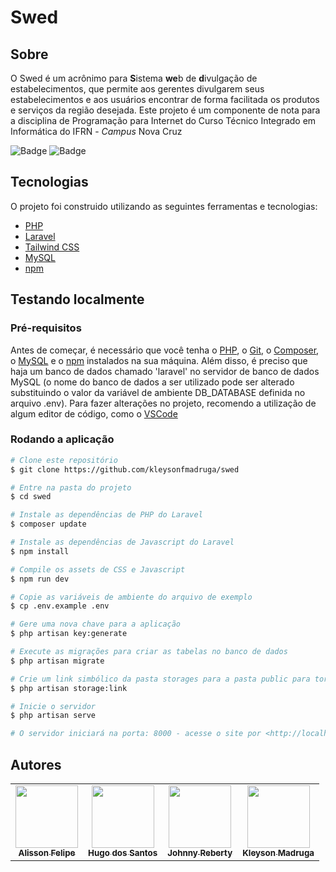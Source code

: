 # Swed
## Sobre
O Swed é um acrônimo para **S**istema **we**b de **d**ivulgação de estabelecimentos, que permite aos gerentes divulgarem seus estabelecimentos e aos usuários encontrar de forma facilitada os produtos e serviços da região desejada.
Este projeto é um componente de nota para a disciplina de Programação para Internet do Curso Técnico Integrado em Informática do IFRN - _Campus_ Nova Cruz

![Badge](https://img.shields.io/github/license/kleysonfmadruga/swed)
![Badge](https://img.shields.io/github/last-commit/kleysonfmadruga/swed)

## Tecnologias

O projeto foi construido utilizando as seguintes ferramentas e tecnologias:

- [PHP](https://www.php.net/)
- [Laravel](https://laravel.com/)
- [Tailwind CSS](https://tailwindcss.com/)
- [MySQL](https://www.mysql.com/)
- [npm](https://www.npmjs.com/)

## Testando localmente

### Pré-requisitos

Antes de começar, é necessário que você tenha o [PHP](https://www.php.net/), o [Git](https://git-scm.com/), o [Composer](https://getcomposer.org/), o [MySQL](https://www.mysql.com/) e o [npm](https://www.npmjs.com/) instalados na sua máquina. Além disso, é preciso que haja um banco de dados chamado 'laravel' no servidor de banco de dados MySQL (o nome do banco de dados a ser utilizado pode ser alterado substituindo o valor da variável de ambiente DB_DATABASE definida no arquivo .env). Para fazer alterações no projeto, recomendo a utilização de algum editor de código, como o [VSCode](https://code.visualstudio.com/)

### Rodando a aplicação

```bash
# Clone este repositório
$ git clone https://github.com/kleysonfmadruga/swed

# Entre na pasta do projeto
$ cd swed

# Instale as dependências de PHP do Laravel
$ composer update

# Instale as dependências de Javascript do Laravel
$ npm install

# Compile os assets de CSS e Javascript
$ npm run dev

# Copie as variáveis de ambiente do arquivo de exemplo
$ cp .env.example .env

# Gere uma nova chave para a aplicação
$ php artisan key:generate

# Execute as migrações para criar as tabelas no banco de dados
$ php artisan migrate

# Crie um link simbólico da pasta storages para a pasta public para torná-la pública
$ php artisan storage:link

# Inicie o servidor
$ php artisan serve

# O servidor iniciará na porta: 8000 - acesse o site por <http://localhost:8000>
```

## Autores
<!-- ALL-CONTRIBUTORS-LIST:START - Do not remove or modify this section -->
<!-- prettier-ignore-start -->
<!-- markdownlint-disable -->
<table>
  <tr>
    <td align="center"><a href="https://github.com/alissonfelipee"><img src="https://avatars1.githubusercontent.com/u/62302819?s=460&v=4" width="100px;" alt=""/><br /><sub><b>Alisson Felipe</b></sub></a></td>
    <td align="center"><a href="https://github.com/hugofsantos"><img src="https://avatars3.githubusercontent.com/u/74878213?s=400&v=4" width="100px;" alt=""/><br /><sub><b>Hugo dos Santos</b></sub></a></td>
    <td align="center"><a href="https://github.com/johnReberty"><img src="https://avatars3.githubusercontent.com/u/68155695?s=460&u=4d3186a52764e0d41ac34e7355b71771e56abf68&v=4" width="100px;" alt=""/><br /><sub><b>Johnny Reberty</b></sub></a></td>
    <td align="center"><a href="https://github.com/kleysonfmadruga"><img src="https://avatars2.githubusercontent.com/u/40344712?s=460&u=22908c3d03495629b06a09ce724a510d4a9dc96a&v=4" width="100px;" alt=""/><br /><sub><b>Kleyson Madruga</b></sub></a></td>
   </tr>
</table>
<!-- markdownlint-enable -->
<!-- prettier-ignore-end -->
<!-- ALL-CONTRIBUTORS-LIST:END -->
    
